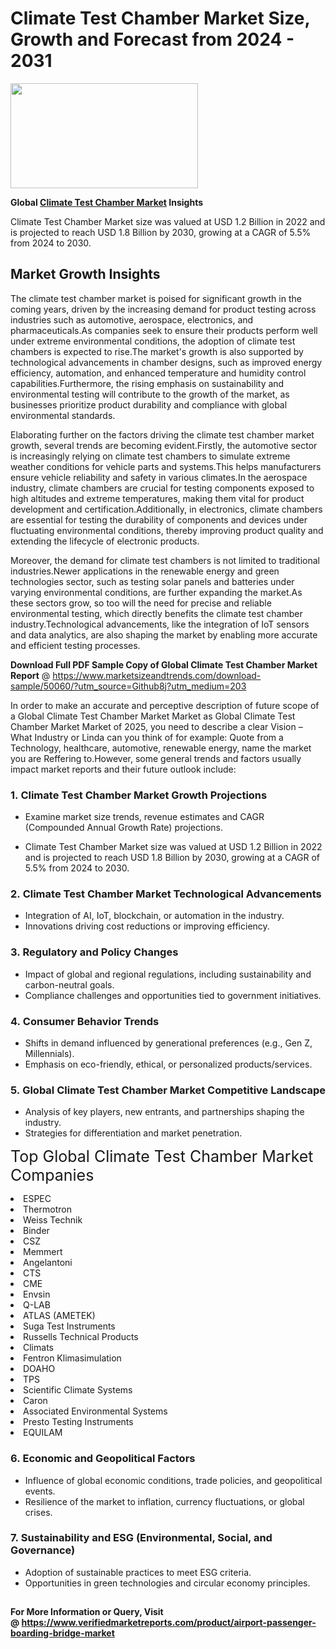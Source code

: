<H1>Climate Test Chamber Market Size, Growth and Forecast from 2024 - 2031</H1><img class="aligncenter size-medium wp-image-584254" src="https://thirdeyenews.in/wp-content/uploads/2024/09/Global-Market-Research-300x168.jpeg" alt="" width="300" height="168" /><p><strong>Global&nbsp;<a href="https://www.marketsizeandtrends.com/download-sample/50060/?utm_source=Github8j?utm_medium=203">Climate Test Chamber Market</a> Insights</strong></p><p>Climate Test Chamber Market size was valued at USD 1.2 Billion in 2022 and is projected to reach USD 1.8 Billion by 2030, growing at a CAGR of 5.5% from 2024 to 2030.</p><p><h2>Market Growth Insights</h2> <p>The climate test chamber market is poised for significant growth in the coming years, driven by the increasing demand for product testing across industries such as automotive, aerospace, electronics, and pharmaceuticals.As companies seek to ensure their products perform well under extreme environmental conditions, the adoption of climate test chambers is expected to rise.The market's growth is also supported by technological advancements in chamber designs, such as improved energy efficiency, automation, and enhanced temperature and humidity control capabilities.Furthermore, the rising emphasis on sustainability and environmental testing will contribute to the growth of the market, as businesses prioritize product durability and compliance with global environmental standards.</p> <p>Elaborating further on the factors driving the climate test chamber market growth, several trends are becoming evident.Firstly, the automotive sector is increasingly relying on climate test chambers to simulate extreme weather conditions for vehicle parts and systems.This helps manufacturers ensure vehicle reliability and safety in various climates.In the aerospace industry, climate chambers are crucial for testing components exposed to high altitudes and extreme temperatures, making them vital for product development and certification.Additionally, in electronics, climate chambers are essential for testing the durability of components and devices under fluctuating environmental conditions, thereby improving product quality and extending the lifecycle of electronic products.</p> <p>Moreover, the demand for climate test chambers is not limited to traditional industries.Newer applications in the renewable energy and green technologies sector, such as testing solar panels and batteries under varying environmental conditions, are further expanding the market.As these sectors grow, so too will the need for precise and reliable environmental testing, which directly benefits the climate test chamber industry.Technological advancements, like the integration of IoT sensors and data analytics, are also shaping the market by enabling more accurate and efficient testing processes.</p> <p><span class=""><strong>Download Full PDF Sample Copy of Global Climate Test Chamber Market Report</strong> @ <a href="https://www.marketsizeandtrends.com/download-sample/50060/?utm_source=Github8j?utm_medium=203" target="_blank">https://www.marketsizeandtrends.com/download-sample/50060/?utm_source=Github8j?utm_medium=203</a></span></p><p>In order to make an accurate and perceptive description of future scope of a Global&nbsp;Climate Test Chamber Market Market as Global&nbsp;Climate Test Chamber Market Market of 2025, you need to describe a clear Vision &ndash; What Industry or Linda can you think of for example: Quote from a Technology, healthcare, automotive, renewable energy, name the market you are Reffering to.However, some general trends and factors usually impact market reports and their future outlook include:</p><h3>1.&nbsp;<strong>Climate Test Chamber Market Growth Projections</strong></h3><ul><li>Examine market size trends, revenue estimates and CAGR (Compounded Annual Growth Rate) projections.</li><li><p>Climate Test Chamber Market size was valued at USD 1.2 Billion in 2022 and is projected to reach USD 1.8 Billion by 2030, growing at a CAGR of 5.5% from 2024 to 2030.</p></li></ul><h3>2.&nbsp;<strong>Climate Test Chamber Market Technological Advancements</strong></h3><ul><li>Integration of AI, IoT, blockchain, or automation in the industry.</li><li>Innovations driving cost reductions or improving efficiency.</li></ul><h3>3.&nbsp;<strong>Regulatory and Policy Changes</strong></h3><ul><li>Impact of global and regional regulations, including sustainability and carbon-neutral goals.</li><li>Compliance challenges and opportunities tied to government initiatives.</li></ul><h3>4.&nbsp;<strong>Consumer Behavior Trends</strong></h3><ul><li>Shifts in demand influenced by generational preferences (e.g., Gen Z, Millennials).</li><li>Emphasis on eco-friendly, ethical, or personalized products/services.</li></ul><h3>5.&nbsp;<strong>Global Climate Test Chamber Market Competitive Landscape</strong></h3><ul><li>Analysis of key players, new entrants, and partnerships shaping the industry.</li><li>Strategies for differentiation and market penetration.</li></ul><p data-pm-slice="1 1 []"><span style="color: inherit; font-family: inherit; font-size: 25px;">Top Global Climate Test Chamber Market Companies</span></p><div class="" data-test-id=""><p><li>ESPEC</li><li> Thermotron</li><li> Weiss Technik</li><li> Binder</li><li> CSZ</li><li> Memmert</li><li> Angelantoni</li><li> CTS</li><li> CME</li><li> Envsin</li><li> Q-LAB</li><li> ATLAS (AMETEK)</li><li> Suga Test Instruments</li><li> Russells Technical Products</li><li> Climats</li><li> Fentron Klimasimulation</li><li> DOAHO</li><li> TPS</li><li> Scientific Climate Systems</li><li> Caron</li><li> Associated Environmental Systems</li><li> Presto Testing Instruments</li><li> EQUILAM</li></p></div><h3>6.&nbsp;<strong>Economic and Geopolitical Factors</strong></h3><ul><li>Influence of global economic conditions, trade policies, and geopolitical events.</li><li>Resilience of the market to inflation, currency fluctuations, or global crises.</li></ul><h3>7.&nbsp;<strong>Sustainability and ESG (Environmental, Social, and Governance)</strong></h3><ul><li>Adoption of sustainable practices to meet ESG criteria.</li><li>Opportunities in green technologies and circular economy principles.</li></ul><h2><strong style="font-size: 14px;">For More Information or Query, Visit @&nbsp;</strong><a style="background-color: #ffffff; font-size: 14px;" href="https://www.marketsizeandtrends.com/report/climate-test-chamber-market/" target="_blank">https://www.verifiedmarketreports.com/product/airport-passenger-boarding-bridge-market</a></h2>